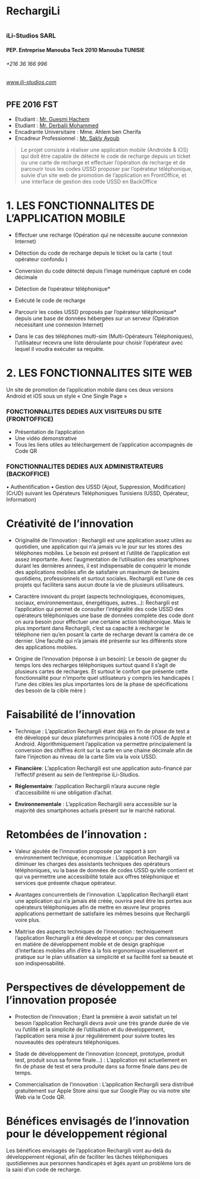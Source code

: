 # RechargiLi
#
### iLi-Studios SARL
#### PEP. Entreprise Manouba Teck 2010 Manouba TUNISIE
###### +216 36 166 996
###### www.ili-studios.com
#
#
#

## PFE 2016 FST
* Etudiant : [Mr. Guesmi Hachem](https://github.com/GuesmiHachem)
* Etudiant : [Mr. Derbalii Mohammed](https://github.com/derbalii)
* Encadrante Universitaire : Mme. Ahlem ben Cherifa 
* Encadreur Professionnel : [Mr. Sakly Ayoub](https://github.com/saklyayoub)

> Le projet consiste à réaliser une application mobile (Androïde & iOS) qui doit être capable de détecté le code de recharge depuis un ticket ou une carte de recharge et effectuer l’opération de recharge et de parcourir tous les codes USSD proposer par l’opérateur téléphonique, suivie d’un site web de promotion de l’application en FrontOffice, et une interface de gestion des code USSD en BackOffice


# 1.	LES FONCTIONNALITES DE L’APPLICATION MOBILE

* Effectuer une recharge (Opération qui ne nécessite aucune connexion Internet)
* Détection du code de recharge depuis le ticket ou la carte ( tout opérateur confondu )
* Conversion du code détecté depuis l’image numérique capturé en code décimale
* Détection de l’opérateur téléphonique*
* Exécuté le code de recharge
* Parcourir les codes USSD proposés par l’opérateur téléphonique* depuis une base de données hébergées sur un serveur (Opération nécessitant une connexion Internet)

* Dans le cas des téléphones multi-sim (Multi-Opérateurs Téléphoniques), l’utilisateur recevra une liste déroulante pour choisir l’opérateur avec lequel il voudra exécuter sa requête.

# 2.	LES FONCTIONNALITES SITE WEB

Un site de promotion de l’application mobile dans ces deux versions Android et iOS sous un style « One Single Page » 

### FONCTIONNALITES DEDIES AUX VISITEURS DU SITE (FRONTOFFICE)

* Présentation de l’application
* Une vidéo démonstrative 
* Tous les liens utiles au téléchargement de l’application accompagnés de Code QR

### FONCTIONNALITES DEDIES AUX ADMINISTRATEURS (BACKOFFICE)

•	Authentification
•	Gestion des USSD (Ajout, Suppression, Modification) (CrUD) suivant les Opérateurs Téléphoniques Tunisiens (USSD, Opérateur, Information)

# Créativité de l’innovation
* Originalité de l’innovation :  Rechargili est une application assez utiles au quotidien, une application qui n’a jamais vu le jour sur les stores des téléphones mobiles. Le besoin est présent et l’utilité de l’application est assez importante. Avec l’augmentation de l’utilisation des smartphones durant les dernières années, il est indispensable de conquérir le monde des applications mobiles afin de satisfaire un maximum de besoins quotidiens, professionnels et surtout sociales. Rechargili est l’une de ces projets qui facilitera sans aucun doute la vie de plusieurs utilisateurs.  

* Caractère innovant du projet (aspects technologiques, économiques, sociaux, environnementaux, énergétiques, autres…): Rechargili est l’application qui permet de consulter l’intégralité des code USSD des opérateurs téléphoniques une base de données complète des code dont on aura besoin pour effectuer une certaine action téléphonique. Mais le plus important dans Rechargili, c’est sa capacité à recharger le téléphone rien qu’en posant la carte de recharge devant la caméra de ce dernier. Une faculté qui n’a jamais été présente sur les différents store des applications mobiles. 

* Origine de l’innovation (réponse à un besoin): Le besoin de gagner du temps lors des recharges téléphoniques surtout quand il s’agit de plusieurs cartes de recharges. Et surtout le confort que présente cette fonctionnalité pour n’importe quel utilisateurs y compris les handicapés ( l’une des cibles les plus importantes lors de la phase de spécifications des besoin de la cible mère )  


# Faisabilité de l’innovation
* Technique : L’application Rechargili étant déjà en fin de phase de test a été développé sur deux plateformes principales à noté l’iOS de Apple et Android. Algorithmiquement l’application va permettre principalement la conversion des chiffres écrit sur la carte en une chaine décimale afin de faire l’injection au niveau de la carte Sim via la voix USSD.

* **Financière**: L’application Rechargili est une application auto-financé par l’effectif présent au sein de l’entreprise iLi-Studios.

* **Réglementaire**: l’application Rechargili n’aura aucune règle d’accessibilité ni une obligation d’achat. 

* **Environnementale** : L’application Rechargili sera accessible sur la majorité des smartphones actuels présent sur le marché national. 

# Retombées de l’innovation :
* Valeur ajoutée de l’innovation proposée par rapport à son environnement technique, économique : L’application Rechargili va diminuer les charges des assistants techniques des opérateurs téléphoniques, vu la base de données de codes USSD qu’elle contient et qui va permettre une accessibilité totale aux offres téléphonique et services que présente chaque opérateur. 

* Avantages concurrentiels de l’innovation :L’application Rechargili étant une application qui n’a jamais été créée, ouvrira peut être les portes aux opérateurs téléphoniques afin de mettre en œuvre leur propres applications permettant de satisfaire les mêmes besoins que Rechargili voire plus. 

* Maitrise des aspects techniques de l’innovation : techniquement l’application Rechargili a été développé et conçu par des connaisseurs en matière de développement mobile et de design graphique d’interfaces mobiles afin d’être à la fois ergonomique visuellement et pratique sur le plan utilisation sa simplicité et sa facilité font sa beauté et son indispensabilité.


# Perspectives de développement de l’innovation proposée 
* Protection de l’innovation ; Etant la première à avoir satisfait un tel besoin l’application Rechargili devra avoir une très grande durée de vie vu l’utilité et la simplicité de l’utilisation et du développement, l’application sera mise à jour régulièrement pour suivre toutes les nouveautés des opérateurs téléphoniques.

* Stade de développement de l’innovation (concept, prototype, produit test, produit sous sa forme finale…) : L’application est actuellement en fin de phase de test et sera produite dans sa forme finale dans peu de temps.

* Commercialisation de l’innovation : L’application Rechargili sera distribué gratuitement sur Apple Store ainsi que sur Google Play ou via notre site Web via le Code QR.   


# Bénéfices envisagés de l’innovation pour le développement régional 
Les bénéfices envisagés de l’application Rechargili vont au-delà du développement régional, afin de faciliter les tâches téléphoniques quotidiennes aux personnes handicapés et âgés ayant un problème lors de la saisi d’un code de recharge. 

